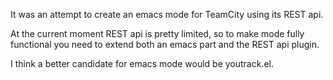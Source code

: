 It was an attempt to create an emacs mode for TeamCity using its REST api.

At the current moment REST api is pretty limited, so to make mode
fully functional you need to extend both an emacs part and the REST
api plugin.

I think a better candidate for emacs mode would be youtrack.el.
